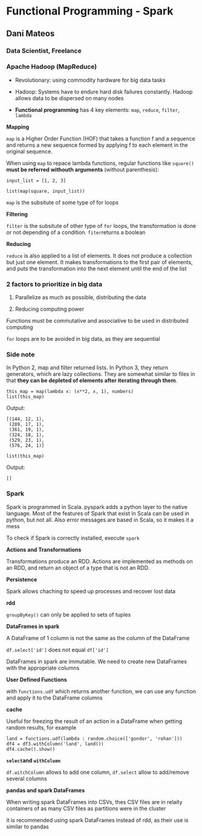 # Functional Programming - Spark
## Dani Mateos
### Data Scientist, Freelance

### Apache Hadoop (MapReduce)

* Revolutionary: using commodity hardware for big data tasks

* Hadoop: Systems have to endure hard disk failures constantly. Hadoop allows data to be dispersed on many nodes

* **Functional programming** has 4 key elements: ```map```, ```reduce```, ```filter```, ```lambda```

**Mapping**

```map``` is a Higher Order Function (HOF) that takes a function f and a sequence and returns a new sequence formed by applying f to each element in the original sequence.

When using ```map``` to repace lambda functions, regular functions like ```square()``` **must be referred withouth arguments** (without parenthesis):
```
input_list = [1, 2, 3]

list(map(square, input_list))
```

```map``` is the subsitute of some type of for loops

**Filtering**

```filter``` is the subsitute of other type of ```for``` loops, the transformation is done or not depending of a condition. ```fiter```returns a boolean

**Reducing**

```reduce``` is also applied to a list of elements.  It does not produce a collection but just one element. It makes transformations to the first pair of elements, and puts the transformation into the next element until the end of the list

### 2 factors to prioritize in big data

1) Parallelize as much as possible, distributing the data

2) Reducing computing power

Functions must be commutative and associative to be used in distributed computing

```for``` loops are to be avoided in big data, as they are sequential

### Side note
In Python 2, map and filter returned lists. In Python 3, they return generators, which are lazy collections. They are somewhat similar to files in that **they can be depleted of elements after iterating through them**.

```
this_map = map(lambda x: (x**2, x, 1), numbers)
list(this_map)
```

Output:
```
[(144, 12, 1),
 (289, 17, 1),
 (361, 19, 1),
 (324, 18, 1),
 (529, 23, 1),
 (576, 24, 1)]
```

```
list(this_map)
```

Output:
```
[]
```

### Spark

Spark is programmed in Scala. pyspark adds a python layer to the native language. Most of the features of Spark that exist in Scala can be used in python, but not all. Also error messages are based in Scala, so it makes it a mess

To check if Spark is correctly installed, execute ```spark```

**Actions and Transformations**

Transformations produce an RDD. Actions are implemented as methods on an RDD, and return an object of a type that is not an RDD. 

**Persistence**

Spark allows chaching to speed up processes and recover lost data

**rdd**

```groupByKey()``` can only be applied to sets of tuples

**DataFrames in spark**

A DataFrame of 1 column is not the same as the column of the DataFrame

```df.select['id']``` does not equal ```df['id']```

DataFrames in spark are immutable. We need to create new DataFrames with the appropriate columns

**User Defined Functions**

with ```functions.udf``` which returns another function, we can use any function and apply it to the DataFrame columns

**cache**

Useful for freezing the result of an action in a DataFrame when getting random results, for example

```
land = functions.udf(lambda : random.choice(['gondor', 'rohan']))
df4 = df3.withColumn('land', land())
df4.cache().show()
```

**```select```and ```withColumn```**

```df.witchColumn``` allows to add one column, ```df.select``` allow to add/remove several columns

**pandas and spark DataFrames**

When writing spark DataFrames into CSVs, thes CSV files are in relaity containers of as many CSV files as partitions were in the cluster

it is recommended using spark DataFrames instead of rdd, as their use is similar to pandas
